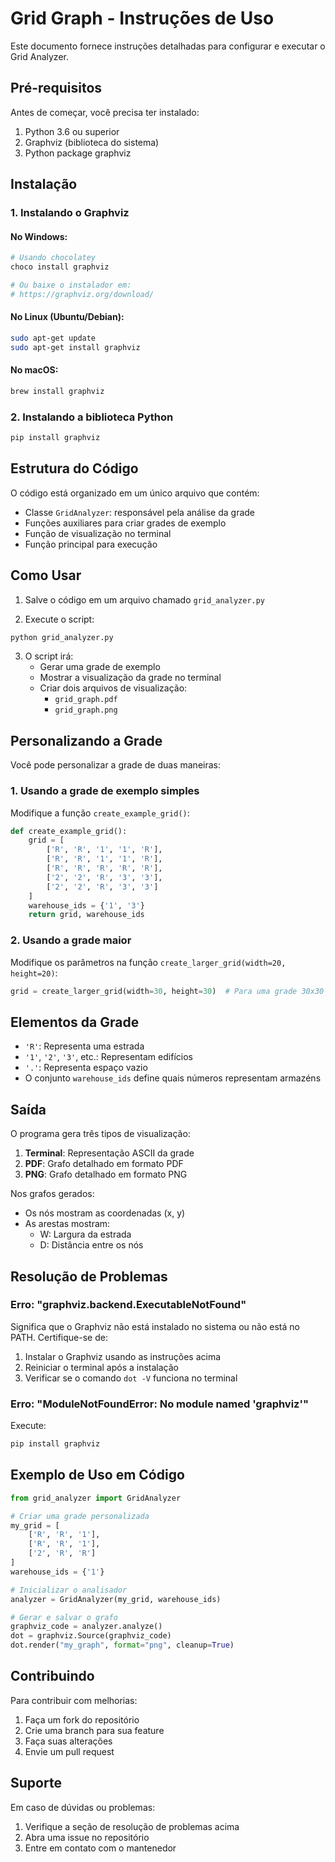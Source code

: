 # Grid Graph - Instruções de Uso

Este documento fornece instruções detalhadas para configurar e executar o Grid Analyzer.

## Pré-requisitos

Antes de começar, você precisa ter instalado:

1. Python 3.6 ou superior
2. Graphviz (biblioteca do sistema)
3. Python package graphviz

## Instalação

### 1. Instalando o Graphviz

#### No Windows:
```bash
# Usando chocolatey
choco install graphviz

# Ou baixe o instalador em:
# https://graphviz.org/download/
```

#### No Linux (Ubuntu/Debian):
```bash
sudo apt-get update
sudo apt-get install graphviz
```

#### No macOS:
```bash
brew install graphviz
```

### 2. Instalando a biblioteca Python
```bash
pip install graphviz
```

## Estrutura do Código

O código está organizado em um único arquivo que contém:

- Classe `GridAnalyzer`: responsável pela análise da grade
- Funções auxiliares para criar grades de exemplo
- Função de visualização no terminal
- Função principal para execução

## Como Usar

1. Salve o código em um arquivo chamado `grid_analyzer.py`

2. Execute o script:
```bash
python grid_analyzer.py
```

3. O script irá:
   - Gerar uma grade de exemplo
   - Mostrar a visualização da grade no terminal
   - Criar dois arquivos de visualização:
     - `grid_graph.pdf`
     - `grid_graph.png`

## Personalizando a Grade

Você pode personalizar a grade de duas maneiras:

### 1. Usando a grade de exemplo simples

Modifique a função `create_example_grid()`:

```python
def create_example_grid():
    grid = [
        ['R', 'R', '1', '1', 'R'],
        ['R', 'R', '1', '1', 'R'],
        ['R', 'R', 'R', 'R', 'R'],
        ['2', '2', 'R', '3', '3'],
        ['2', '2', 'R', '3', '3']
    ]
    warehouse_ids = {'1', '3'}
    return grid, warehouse_ids
```

### 2. Usando a grade maior

Modifique os parâmetros na função `create_larger_grid(width=20, height=20)`:

```python
grid = create_larger_grid(width=30, height=30)  # Para uma grade 30x30
```

## Elementos da Grade

- `'R'`: Representa uma estrada
- `'1'`, `'2'`, `'3'`, etc.: Representam edifícios
- `'.'`: Representa espaço vazio
- O conjunto `warehouse_ids` define quais números representam armazéns

## Saída

O programa gera três tipos de visualização:

1. **Terminal**: Representação ASCII da grade
2. **PDF**: Grafo detalhado em formato PDF
3. **PNG**: Grafo detalhado em formato PNG

Nos grafos gerados:
- Os nós mostram as coordenadas (x, y)
- As arestas mostram:
  - W: Largura da estrada
  - D: Distância entre os nós

## Resolução de Problemas

### Erro: "graphviz.backend.ExecutableNotFound"
Significa que o Graphviz não está instalado no sistema ou não está no PATH. Certifique-se de:
1. Instalar o Graphviz usando as instruções acima
2. Reiniciar o terminal após a instalação
3. Verificar se o comando `dot -V` funciona no terminal

### Erro: "ModuleNotFoundError: No module named 'graphviz'"
Execute:
```bash
pip install graphviz
```

## Exemplo de Uso em Código

```python
from grid_analyzer import GridAnalyzer

# Criar uma grade personalizada
my_grid = [
    ['R', 'R', '1'],
    ['R', 'R', '1'],
    ['2', 'R', 'R']
]
warehouse_ids = {'1'}

# Inicializar o analisador
analyzer = GridAnalyzer(my_grid, warehouse_ids)

# Gerar e salvar o grafo
graphviz_code = analyzer.analyze()
dot = graphviz.Source(graphviz_code)
dot.render("my_graph", format="png", cleanup=True)
```

## Contribuindo

Para contribuir com melhorias:

1. Faça um fork do repositório
2. Crie uma branch para sua feature
3. Faça suas alterações
4. Envie um pull request

## Suporte

Em caso de dúvidas ou problemas:
1. Verifique a seção de resolução de problemas acima
2. Abra uma issue no repositório
3. Entre em contato com o mantenedor
